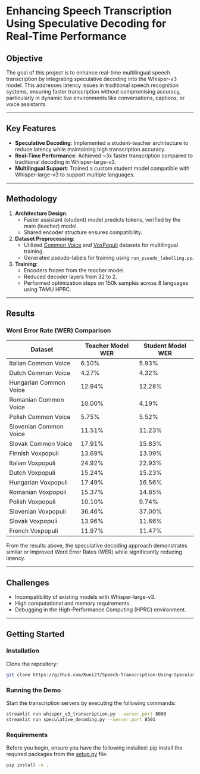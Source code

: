 # Enhancing Speech Transcription Using Speculative Decoding for Real-Time Performance

## Objective
The goal of this project is to enhance real-time multilingual speech transcription by integrating speculative decoding into the Whisper-v3 model. This addresses latency issues in traditional speech recognition systems, ensuring faster transcription without compromising accuracy, particularly in dynamic live environments like conversations, captions, or voice assistants.

---

## Key Features
- **Speculative Decoding**: Implemented a student-teacher architecture to reduce latency while maintaining high transcription accuracy.
- **Real-Time Performance**: Achieved ~3x faster transcription compared to traditional decoding in Whisper-large-v3.
- **Multilingual Support**: Trained a custom student model compatible with Whisper-large-v3 to support multiple languages.

---

## Methodology
1. **Architecture Design**:
   - Faster assistant (student) model predicts tokens, verified by the main (teacher) model.
   - Shared encoder structure ensures compatibility.
2. **Dataset Preprocessing**:
   - Utilized [Common Voice](https://huggingface.co/datasets/mozilla-foundation/common_voice_16_1) and [VoxPopuli](https://huggingface.co/datasets) datasets for multilingual training.
   - Generated pseudo-labels for training using `run_pseudo_labelling.py`.
3. **Training**:
   - Encoders frozen from the teacher model.
   - Reduced decoder layers from 32 to 2.
   - Performed optimization steps on 150k samples across 8 languages using TAMU HPRC.

---

## Results

### Word Error Rate (WER) Comparison
| Dataset              | Teacher Model WER | Student Model WER |
|----------------------|-------------------|-------------------|
| Italian Common Voice | 6.10%            | 5.93%            |
| Dutch Common Voice   | 4.27%            | 4.32%            |
| Hungarian Common Voice | 12.94%         | 12.28%           |
| Romanian Common Voice | 10.00%          | 4.19%            |
| Polish Common Voice   | 5.75%           | 5.52%            |
| Slovenian Common Voice | 11.51%         | 11.23%           |
| Slovak Common Voice   | 17.91%          | 15.83%           |
| Finnish Voxpopuli     | 13.69%          | 13.09%           |
| Italian Voxpopuli     | 24.92%          | 22.93%           |
| Dutch Voxpopuli       | 15.24%          | 15.23%           |
| Hungarian Voxpopuli   | 17.49%          | 16.56%           |
| Romanian Voxpopuli    | 15.37%          | 14.85%           |
| Polish Voxpopuli      | 10.10%          | 9.74%            |
| Slovenian Voxpopuli   | 36.46%          | 37.00%           |
| Slovak Voxpopuli      | 13.96%          | 11.66%           |
| French Voxpopuli      | 11.97%          | 11.47%           |

From the results above, the speculative decoding approach demonstrates similar or improved Word Error Rates (WER) while significantly reducing latency.

---

## Challenges
- Incompatibility of existing models with Whisper-large-v3.
- High computational and memory requirements.
- Debugging in the High-Performance Computing (HPRC) environment.

---

## Getting Started

### Installation
Clone the repository:
```bash
git clone https://github.com/Kuni27/Speech-Transcription-Using-Speculative-Decoding.git
```

### Running the Demo
Start the transcription servers by executing the following commands:

```bash
streamlit run whisper_v3_transcription.py --server.port 8080
streamlit run speculative_decoding.py --server.port 8501
```
### Requirements

Before you begin, ensure you have the following installed:
pip install the required packages from the [setup.py](./setup.py) file:
```bash
pip install -e .
```
